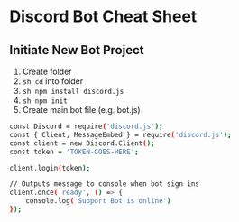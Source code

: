 # Discord Bot Cheat Sheet

## Initiate New Bot Project

1. Create folder 
2. ```sh cd``` into folder
3. ```sh npm install discord.js```
4. ```sh npm init```
5. Create main bot file (e.g. bot.js)

```sh
const Discord = require('discord.js');
const { Client, MessageEmbed } = require('discord.js');
const client = new Discord.Client();
const token = 'TOKEN-GOES-HERE';

client.login(token);

// Outputs message to console when bot sign ins
client.once('ready', () => {
    console.log('Support Bot is online')
});
```
